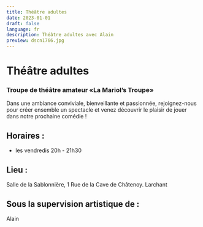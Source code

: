 ```yaml
---
title: Théâtre adultes
date: 2023-01-01
draft: false
language: fr
description: Théâtre adultes avec Alain
preview: dscn1766.jpg
---
```

# Théâtre adultes

### Troupe de théâtre amateur «La Mariol’s Troupe»

Dans une ambiance conviviale, bienveillante et passionnée, rejoignez-nous pour créer ensemble un spectacle et venez découvrir le plaisir de jouer dans notre prochaine comédie !

## Horaires : 

* les vendredis 20h - 21h30

## Lieu :

Salle de la Sablonnière, 1 Rue de la Cave de Châtenoy. Larchant

## Sous la supervision artistique de :

Alain
